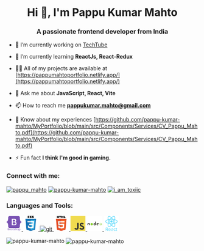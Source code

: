 <h1 align="center">Hi 👋, I'm Pappu Kumar Mahto</h1>
<h3 align="center">A passionate frontend developer from India</h3>

- 🔭 I’m currently working on [TechTube](https://github.com/pappu-kumar-mahto/TechTube)

- 🌱 I’m currently learning **ReactJs, React-Redux**

- 👨‍💻 All of my projects are available at [https://pappumahtoportfolio.netlify.app/](https://pappumahtoportfolio.netlify.app/)

- 💬 Ask me about **JavaScript, React, Vite**

- 📫 How to reach me **pappukumar.mahto@gmail.com**

- 📄 Know about my experiences [https://github.com/pappu-kumar-mahto/MyPortfolio/blob/main/src/Components/Services/CV_Pappu_Mahto.pdf](https://github.com/pappu-kumar-mahto/MyPortfolio/blob/main/src/Components/Services/CV_Pappu_Mahto.pdf)

- ⚡ Fun fact **I think I'm good in gaming.**

<h3 align="left">Connect with me:</h3>
<p align="left">
<a href="https://twitter.com/pappu_mahto" target="blank"><img align="center" src="https://raw.githubusercontent.com/rahuldkjain/github-profile-readme-generator/master/src/images/icons/Social/twitter.svg" alt="pappu_mahto" height="30" width="40" /></a>
<a href="https://linkedin.com/in/pappu-kumar-mahto" target="blank"><img align="center" src="https://raw.githubusercontent.com/rahuldkjain/github-profile-readme-generator/master/src/images/icons/Social/linked-in-alt.svg" alt="pappu-kumar-mahto" height="30" width="40" /></a>
<a href="https://instagram.com/i_am_toxiic" target="blank"><img align="center" src="https://raw.githubusercontent.com/rahuldkjain/github-profile-readme-generator/master/src/images/icons/Social/instagram.svg" alt="i_am_toxiic" height="30" width="40" /></a>
</p>

<h3 align="left">Languages and Tools:</h3>
<p align="left"> <a href="https://getbootstrap.com" target="_blank" rel="noreferrer"> <img src="https://raw.githubusercontent.com/devicons/devicon/master/icons/bootstrap/bootstrap-plain-wordmark.svg" alt="bootstrap" width="40" height="40"/> </a> <a href="https://www.w3schools.com/css/" target="_blank" rel="noreferrer"> <img src="https://raw.githubusercontent.com/devicons/devicon/master/icons/css3/css3-original-wordmark.svg" alt="css3" width="40" height="40"/> </a> <a href="https://git-scm.com/" target="_blank" rel="noreferrer"> <img src="https://www.vectorlogo.zone/logos/git-scm/git-scm-icon.svg" alt="git" width="40" height="40"/> </a> <a href="https://www.w3.org/html/" target="_blank" rel="noreferrer"> <img src="https://raw.githubusercontent.com/devicons/devicon/master/icons/html5/html5-original-wordmark.svg" alt="html5" width="40" height="40"/> </a> <a href="https://developer.mozilla.org/en-US/docs/Web/JavaScript" target="_blank" rel="noreferrer"> <img src="https://raw.githubusercontent.com/devicons/devicon/master/icons/javascript/javascript-original.svg" alt="javascript" width="40" height="40"/> </a> <a href="https://nodejs.org" target="_blank" rel="noreferrer"> <img src="https://raw.githubusercontent.com/devicons/devicon/master/icons/nodejs/nodejs-original-wordmark.svg" alt="nodejs" width="40" height="40"/> </a> <a href="https://reactjs.org/" target="_blank" rel="noreferrer"> <img src="https://raw.githubusercontent.com/devicons/devicon/master/icons/react/react-original-wordmark.svg" alt="react" width="40" height="40"/> </a> </p>

<p><img align="left" src="https://github-readme-stats.vercel.app/api/top-langs?username=pappu-kumar-mahto&show_icons=true&locale=en&layout=compact" alt="pappu-kumar-mahto" /></p>

<p>&nbsp;<img align="center" src="https://github-readme-stats.vercel.app/api?username=pappu-kumar-mahto&show_icons=true&locale=en" alt="pappu-kumar-mahto" /></p>
